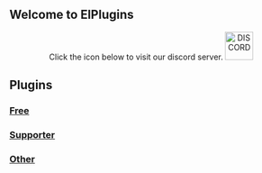 ## Welcome to ElPlugins


<p align="center">
<a>
Click the icon below to visit our discord server.
</a>
  
<a href="https://discord.com/invite/aRptk29m">
<img border="0" alt="DISCORD" src="https://cdn.iconscout.com/icon/free/png-256/discord-1-555369.png" width="50" height="50" class="center">
</a>
</p>


## Plugins

### [Free](https://elli-tt.github.io/free)

### [Supporter](https://elli-tt.github.io/supporter)

### [Other](https://elli-tt.github.io/other)
